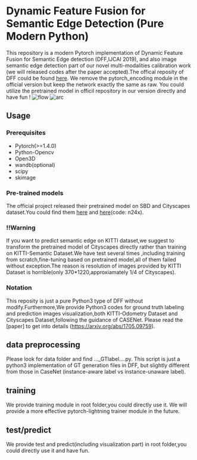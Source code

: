 # Dynamic Feature Fusion for Semantic Edge Detection (Pure Modern Python)
This repository is a modern  Pytorch implementation of Dynamic Feature Fusion for Semantic Edge detection (DFF,IJCAI 2019), and also image semantic edge detection part of our novel multi-modalities calibration work (we will released codes after the paper accepted).The offical reposity of DFF could be found [here](https://github.com/Lavender105/DFF). We remove the pytorch_encoding module in the official version but keep the network exactly the same as raw. You could utilize the pretrained model in officil repository in our version directly and have fun !
![flow](https://github.com/Lavender105/DFF/blob/master/img/overview.png?raw=true)
![arc](https://github.com/Lavender105/DFF/raw/master/img/visualization.png)
## Usage
### Prerequisites
- Pytorch(>=1.4.0)
- Python-Opencv
- Open3D
- wandb(optional)
- scipy
- skimage
### Pre-trained models
The official project released their pretrained model on SBD and Cityscapes dataset.You could find them [here](https://drive.google.com/open?id=1-PCfJH6w1sFE5Q-B-GXL_D9DiiEyWA7P) and [here](https://drive.google.com/open?id=1-PCfJH6w1sFE5Q-B-GXL_D9DiiEyWA7P)(code: n24x).
### !!Warning
If you want to predict semantic edge on KITTI dataset,we suggest to transform the pretrained model of Cityscapes directly rather than training on KITTI-Semantic Dataset.We have test several times ,including training from scratch,fine-tuning based on pretrained model,all of them failed without exception.The reason is resolution of images provided by KITTI Dataset is horrible(only 370*1220,approxiamately 1/4 of Cityscapes). 
### Notation
This reposity is just a pure Python3 type of DFF without modify.Furthermore,We provide Python3 codes for ground truth labeling and prediction images visualization,both KITTI-Odometry Dataset and Cityscapes Dataset,following the guidance of CASENet. Please read the [paper] to get into details (https://arxiv.org/abs/1705.09759).
## data preprocessing
Please look for data folder and find ..._GTlabel....py. This script is just a python3 implementation of GT generation files in DFF, but slightly different from those in CaseNet (instance-aware label vs instance-unaware label). 
## training
We provide training module in root folder,you could directly use it. We will provide a more effective pytorch-lightning trainer module in the future.
## test/predict
We provide test and predict(including visualization part) in root folder,you could directly use it and have fun.
